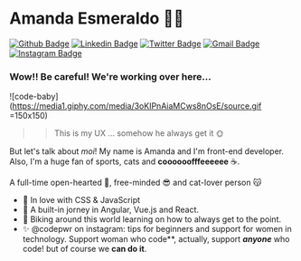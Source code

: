 # Amanda Esmeraldo :woman_technologist:

[![Github Badge](https://img.shields.io/badge/-Github-000?style=flat-square&logo=Github&logoColor=white&link=https://github.com/lucasgdb)](https://github.com/amendx)
[![Linkedin Badge](https://img.shields.io/badge/-LinkedIn-blue?style=flat-square&logo=Linkedin&logoColor=white&link=https://www.linkedin.com/in/aesmeraldo/)](https://www.linkedin.com/in/aesmeraldo/)
[![Twitter Badge](https://img.shields.io/badge/-Twitter-1ca0f1?style=flat-square&labelColor=1ca0f1&logo=twitter&logoColor=white&link=https://twitter.com/theladybirdx)](https://twitter.com/theladybirdx)
[![Gmail Badge](https://img.shields.io/badge/-Gmail-c14438?style=flat-square&logo=Gmail&logoColor=white&link=mailto:aesmeraldof@gmail.com)](mailto:aesmeraldof@gmail.com)
[![Instagram Badge](https://img.shields.io/badge/-Instagram-C13584?style=flat-square&labelColor=C13584&logo=instagram&logoColor=white&link=https://www.instagram.com/alomands/)](https://www.instagram.com/alomands/)

### Wow!! Be careful! We're working over here...

![code-baby](https://media1.giphy.com/media/3oKIPnAiaMCws8nOsE/source.gif =150x150)

>> This is my UX ... somehow he always get it :sun_with_face:

But let's talk about *moi*! My name is Amanda and I'm front-end developer.
Also, I'm a huge fan of sports, cats and **coooooofffeeeeee** :coffee:. 

A full-time open-hearted :purple_heart:, free-minded :sunglasses: and cat-lover person :kissing_cat:

 - :green_heart: In love with CSS & JavaScript
 - :ghost: A built-in jorney in Angular, Vue.js and React.
 - :bicyclist: Biking around this world learning on how to always get to the point.
 - :sparkles: @codepwr on instagram: tips for beginners and support for women in technology. Support woman who code**, actually, support **_anyone_** who code! but of course we **can do it**.
